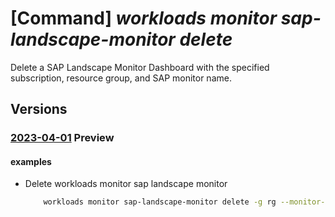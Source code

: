 # [Command] _workloads monitor sap-landscape-monitor delete_

Delete a SAP Landscape Monitor Dashboard with the specified subscription, resource group, and SAP monitor name.

## Versions

### [2023-04-01](/Resources/mgmt-plane/L3N1YnNjcmlwdGlvbnMve30vcmVzb3VyY2Vncm91cHMve30vcHJvdmlkZXJzL21pY3Jvc29mdC53b3JrbG9hZHMvbW9uaXRvcnMve30vc2FwbGFuZHNjYXBlbW9uaXRvci9kZWZhdWx0/2023-04-01.xml) **Preview**

<!-- mgmt-plane /subscriptions/{}/resourcegroups/{}/providers/microsoft.workloads/monitors/{}/saplandscapemonitor/default 2023-04-01 -->

#### examples

- Delete workloads monitor sap landscape monitor
    ```bash
        workloads monitor sap-landscape-monitor delete -g rg --monitor-name name -y
    ```
